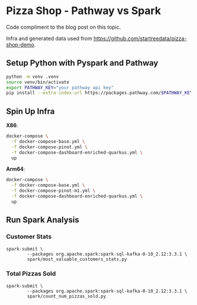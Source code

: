 # Pizza Shop - Pathway vs Spark

Code compliment to the blog post on this topic.

Infra and generated data used from https://github.com/startreedata/pizza-shop-demo.

## Setup Python with Pyspark and Pathway

```bash
python -m venv .venv
source venv/bin/activate
export PATHWAY_KEY="your pathway api key"
pip install --extra-index-url https://packages.pathway.com/$PATHWAY_KEY -r requirements.txt
```

## Spin Up Infra

**X86**:

```bash
docker-compose \
  -f docker-compose-base.yml \
  -f docker-compose-pinot.yml \
  -f docker-compose-dashboard-enriched-quarkus.yml \
  up
```

**Arm64**:

```bash
docker-compose \
  -f docker-compose-base.yml \
  -f docker-compose-pinot-m1.yml \
  -f docker-compose-dashboard-enriched-quarkus.yml \
  up
```

## Run Spark Analysis

### Customer Stats

```base
spark-submit \
        --packages org.apache.spark:spark-sql-kafka-0-10_2.12:3.3.1 \
        spark/most_valuable_customers_stats.py
```

### Total Pizzas Sold

```base
spark-submit \
        --packages org.apache.spark:spark-sql-kafka-0-10_2.12:3.3.1 \
        spark/count_num_pizzas_sold.py
```

